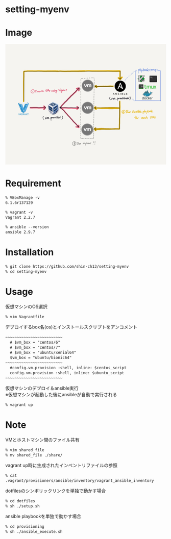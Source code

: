 # setting-myenv

# Image

![Image.png](Image.png)

# Requirement

```
% VBoxManage -v
6.1.6r137129
```

```
% vagrant -v
Vagrant 2.2.7
```

```
% ansible --version
ansible 2.9.7
```

# Installation

```
% git clone https://github.com/shin-ch13/setting-myenv
% cd setting-myenv
```

# Usage

仮想マシンのOS選択　　 

```
% vim Vagrantfile
```

デプロイするbox名(os)とインストールスクリプトをアンコメント　　 

```Vagrantfile
~~~~~~~~~~~~~~~~~~~~~~~~~
  # $vm_box = "centos/6"
  # $vm_box = "centos/7"
  # $vm_box = "ubuntu/xenial64"
  $vm_box = "ubuntu/bionic64"
~~~~~~~~~~~~~~~~~~~~~~~~~
  #config.vm.provision :shell, inline: $centos_script
  config.vm.provision :shell, inline: $ubuntu_script
~~~~~~~~~~~~~~~~~~~~~~~~~
```

仮想マシンのデプロイ＆ansible実行  
※仮想マシンが起動した後にansibleが自動で実行される  

```
% vagrant up
```

# Note
 
VMとホストマシン間のファイル共有

```
% vim shared_file
% mv shared_file ./share/
```

vagrant up時に生成されたインベントリファイルの参照

```
% cat .vagrant/provisioners/ansible/inventory/vagrant_ansible_inventory
```

dotfilesのシンボリックリンクを単独で動かす場合

```
% cd dotfiles
% sh ./setup.sh
```

ansible playbookを単独で動かす場合

```
% cd provisioning
% sh ./ansible_execute.sh
```
